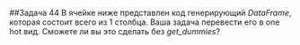 ##Задача 44
В ячейке ниже представлен код генерирующий *DataFrame*, которая состоит всего из 1 столбца. Ваша задача перевести его в one hot вид. Сможете ли вы это сделать без *get_dummies*?
